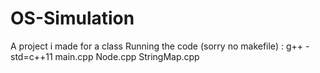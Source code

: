 # OS-Simulation
A project i made for a class
Running the code (sorry no makefile) : 
g++ -std=c++11 main.cpp Node.cpp StringMap.cpp
